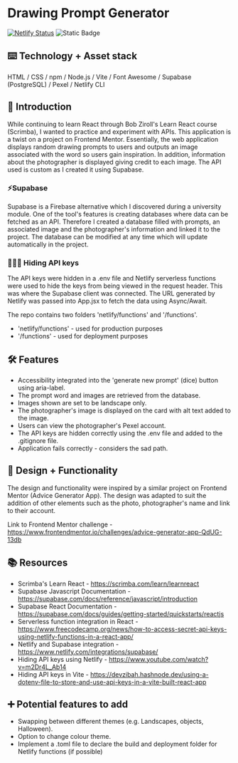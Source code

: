 # Drawing Prompt Generator
[![Netlify Status](https://api.netlify.com/api/v1/badges/739de898-9f03-4a36-aa2a-f7843daed5bf/deploy-status)](https://app.netlify.com/sites/kareenapatel-drawingpromptgenerator/deploys)
![Static Badge](https://img.shields.io/badge/supabase-active-lightgreen)


## ⌨️ Technology + Asset stack
HTML / CSS / npm / Node.js / Vite / Font Awesome / Supabase (PostgreSQL) / Pexel / Netlify CLI 

## 🍼 Introduction
While continuing to learn React through Bob Ziroll's Learn React course (Scrimba), I wanted to practice and experiment with APIs. This application is a twist on a project on Frontend Mentor. Essentially, the web application displays random drawing prompts to users and outputs an image associated with the word so users gain inspiration. In addition, information about the photographer is displayed giving credit to each image. The API used is custom as I created it using Supabase.

### ⚡Supabase
Supabase is a Firebase alternative which I discovered during a university module. One of the tool's features is creating databases where data can be fetched as an API. Therefore I created a database filled with prompts, an associated image and the photographer's information and linked it to the project. The database can be modified at any time which will update automatically in the project. 

### 🕵🏽‍♀️ Hiding API keys
The API keys were hidden in a .env file and Netlify serverless functions were used to hide the keys from being viewed in the request header. This was where the Supabase client was connected. The URL generated by Netlify was passed into App.jsx to fetch the data using Async/Await.

The repo contains two folders 'netlify/functions' and '/functions'. 
- 'netlify/functions' - used for production purposes
- '/functions' - used for deployment purposes 

## 🛠️ Features
- Accessibility integrated into the 'generate new prompt' (dice) button using aria-label.
- The prompt word and images are retrieved from the database.
- Images shown are set to be landscape only.
- The photographer's image is displayed on the card with alt text added to the image.
- Users can view the photographer's Pexel account.
- The API keys are hidden correctly using the .env file and added to the .gitignore file. 
- Application fails correctly - considers the sad path.

## 🎨 Design + Functionality
The design and functionality were inspired by a similar project on Frontend Mentor (Advice Generator App). The design was adapted to suit the addition of other elements such as the photo, photographer's name and link to their account. 

Link to Frontend Mentor challenge - https://www.frontendmentor.io/challenges/advice-generator-app-QdUG-13db 

## 📚 Resources
 - Scrimba's Learn React - https://scrimba.com/learn/learnreact
 - Supabase Javascript Documentation - https://supabase.com/docs/reference/javascript/introduction
 - Supabase React Documentation - https://supabase.com/docs/guides/getting-started/quickstarts/reactjs
 - Serverless function integration in React - https://www.freecodecamp.org/news/how-to-access-secret-api-keys-using-netlify-functions-in-a-react-app/
 - Netlify and Supabase integration - https://www.netlify.com/integrations/supabase/
 - Hiding API keys using Netlify - https://www.youtube.com/watch?v=m2Dr4L_Ab14
 - Hiding API keys in Vite - https://devzibah.hashnode.dev/using-a-dotenv-file-to-store-and-use-api-keys-in-a-vite-built-react-app

## ➕ Potential features to add 
- Swapping between different themes (e.g. Landscapes, objects, Halloween).
- Option to change colour theme. 
- Implement a .toml file to declare the build and deployment folder for Netlify functions (if possible)
